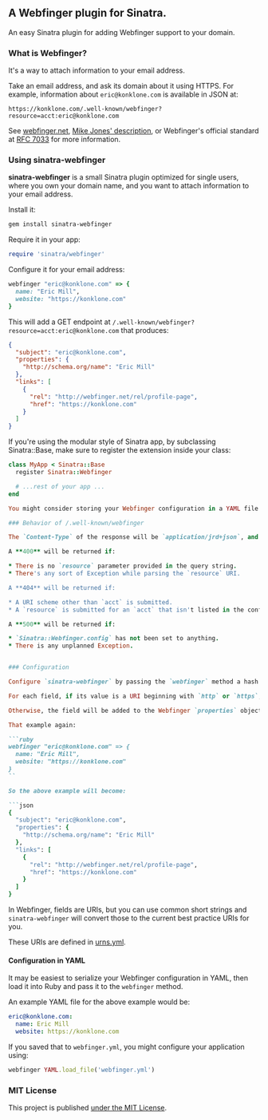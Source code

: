 ## A Webfinger plugin for Sinatra.

An easy Sinatra plugin for adding Webfinger support to your domain.

### What is Webfinger?

It's a way to attach information to your email address.

Take an email address, and ask its domain about it using HTTPS. For example, information about `eric@konklone.com` is available in JSON at:

```
https://konklone.com/.well-known/webfinger?resource=acct:eric@konklone.com
```

See [webfinger.net](http://webfinger.net), [Mike Jones' description](http://www.packetizer.com/webfinger/), or Webfinger's official standard at [RFC 7033](http://tools.ietf.org/html/rfc7033) for more information.

### Using sinatra-webfinger

**sinatra-webfinger** is a small Sinatra plugin optimized for single users, where you own your domain name, and you want to attach information to your email address.

Install it:

```bash
gem install sinatra-webfinger
```

Require it in your app:

```ruby
require 'sinatra/webfinger'
```

Configure it for your email address:

```ruby
webfinger "eric@konklone.com" => {
  name: "Eric Mill",
  website: "https://konklone.com"
}
```

This will add a GET endpoint at `/.well-known/webfinger?resource=acct:eric@konklone.com` that produces:

```json
{
  "subject": "eric@konklone.com",
  "properties": {
    "http://schema.org/name": "Eric Mill"
  },
  "links": [
    {
      "rel": "http://webfinger.net/rel/profile-page",
      "href": "https://konklone.com"
    }
  ]
}
```

If you're using the modular style of Sinatra app, by subclassing Sinatra::Base, make sure to register the extension inside your class:

```ruby
class MyApp < Sinatra::Base
  register Sinatra::Webfinger

  # ...rest of your app ...
end

You might consider storing your Webfinger configuration in a YAML file ([example](#example-yaml-configuration)).

### Behavior of /.well-known/webfinger

The `Content-Type` of the response will be `application/jrd+json`, and [CORS](http://enable-cors.org/) will be enabled (`Access-Control-Allow-Origin` will be `*`).

A **400** will be returned if:

* There is no `resource` parameter provided in the query string.
* There's any sort of Exception while parsing the `resource` URI.

A **404** will be returned if:

* A URI scheme other than `acct` is submitted.
* A `resource` is submitted for an `acct` that isn't listed in the configuration.

A **500** will be returned if:

* `Sinatra::Webfinger.config` has not been set to anything.
* There is any unplanned Exception.


### Configuration

Configure `sinatra-webfinger` by passing the `webfinger` method a hash where each key is an email address you want to attach details for. The value for each email address is another hash containing name/value pairs of data.

For each field, if its value is a URI beginning with `http` or `https`, it will be added to the Webfinger `links` array, where the field will be the `rel` and the value will be the `href`.

Otherwise, the field will be added to the Webfinger `properties` object, by that key and value.

That example again:

```ruby
webfinger "eric@konklone.com" => {
  name: "Eric Mill",
  website: "https://konklone.com"
}
``

So the above example will become:

```json
{
  "subject": "eric@konklone.com",
  "properties": {
    "http://schema.org/name": "Eric Mill"
  },
  "links": [
    {
      "rel": "http://webfinger.net/rel/profile-page",
      "href": "https://konklone.com"
    }
  ]
}
```

In Webfinger, fields are URIs, but you can use common short strings and `sinatra-webfinger` will convert those to the current best practice URIs for you.

These URIs are defined in [urns.yml](./data/urns.yml).

#### Configuration in YAML

It may be easiest to serialize your Webfinger configuration in YAML, then load it into Ruby and pass it to the `webfinger` method.

An example YAML file for the above example would be:

```yaml
eric@konklone.com:
  name: Eric Mill
  website: https://konklone.com
```

If you saved that to `webfinger.yml`, you might configure your application using:

```ruby
webfinger YAML.load_file('webfinger.yml')
```

### MIT License

This project is published [under the MIT License](LICENSE).